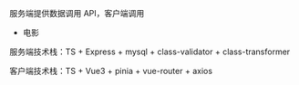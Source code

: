服务端提供数据调用 API，客户端调用

- 电影

服务端技术栈：TS + Express + mysql + class-validator + class-transformer

客户端技术栈：TS + Vue3 + pinia + vue-router + axios
